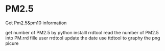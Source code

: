 # PM2.5
Get Pm2.5&amp;pm10 information

get number of PM2.5  by python 
installl rrdtool
read the number of PM2.5 into PM.rrd fille
user rrdtool update the date 
use ttdtool to graphy the png picure
